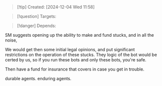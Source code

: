 
>[!tip] Created: [2024-12-04 Wed 11:58]

>[!question] Targets: 

>[!danger] Depends: 

SM suggests opening up the ability to make and fund stucks, and in all the noise, 

We would get then some initial legal opinions, and put significant restrictions on the operation of these stucks.  They logic of the bot would be certed by us, so if you run these bots and only these bots, you're safe.  

Then have a fund for insurance that covers in case you get in trouble.

durable agents.
enduring agents.
